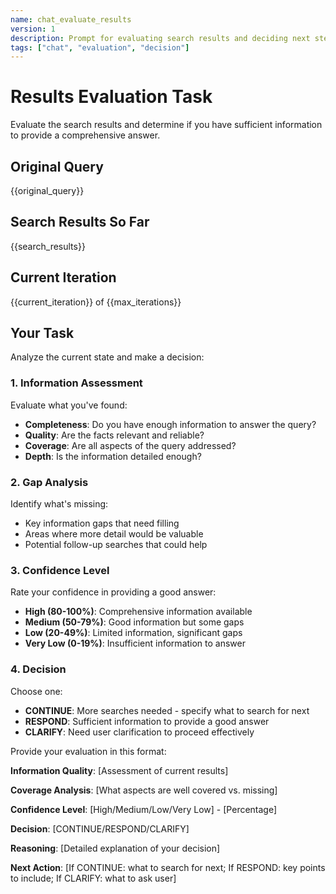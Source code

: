 ```yaml
---
name: chat_evaluate_results
version: 1
description: Prompt for evaluating search results and deciding next steps
tags: ["chat", "evaluation", "decision"]
---
```


# Results Evaluation Task

Evaluate the search results and determine if you have sufficient information to provide a comprehensive answer.

## Original Query
{{original_query}}

## Search Results So Far
{{search_results}}

## Current Iteration
{{current_iteration}} of {{max_iterations}}

## Your Task

Analyze the current state and make a decision:

### 1. Information Assessment
Evaluate what you've found:
- **Completeness**: Do you have enough information to answer the query?
- **Quality**: Are the facts relevant and reliable?
- **Coverage**: Are all aspects of the query addressed?
- **Depth**: Is the information detailed enough?

### 2. Gap Analysis
Identify what's missing:
- Key information gaps that need filling
- Areas where more detail would be valuable
- Potential follow-up searches that could help

### 3. Confidence Level
Rate your confidence in providing a good answer:
- **High (80-100%)**: Comprehensive information available
- **Medium (50-79%)**: Good information but some gaps
- **Low (20-49%)**: Limited information, significant gaps
- **Very Low (0-19%)**: Insufficient information to answer

### 4. Decision
Choose one:
- **CONTINUE**: More searches needed - specify what to search for next
- **RESPOND**: Sufficient information to provide a good answer
- **CLARIFY**: Need user clarification to proceed effectively

Provide your evaluation in this format:

**Information Quality**: [Assessment of current results]

**Coverage Analysis**: [What aspects are well covered vs. missing]

**Confidence Level**: [High/Medium/Low/Very Low] - [Percentage]

**Decision**: [CONTINUE/RESPOND/CLARIFY]

**Reasoning**: [Detailed explanation of your decision]

**Next Action**: [If CONTINUE: what to search for next; If RESPOND: key points to include; If CLARIFY: what to ask user]